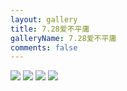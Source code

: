 ```yaml
---
layout: gallery
title: 7.28爱不平庸
galleryName: 7.28爱不平庸
comments: false
---
```


<style>
#l_main {
  max-width: calc(100% - 1 * 240px);
  padding-left: 0px;
  float: left;
  -webkit-box-ordinal-group: 2;
  -moz-box-ordinal-group: 2;
  -ms-flex-order: 2;
  -webkit-order: 2;
  order: 2;
}
#l_main.no_sidebar {
    width: 100%;
    padding-right: 0;
    margin: auto;
}
#bottom {
  display: none;
}
#post-body p {
  display:flex;
  flex-wrap: wrap;
}
#post-body p img {
  width: 48%;
  margin: 5px;
}
</style>

![](https://jsd.cdn.zzko.cn/gh/txw1314/blog-img@main/晚晚晚儿呀/2022/7.28爱不平庸/202210061747151.jpg)
![](https://jsd.cdn.zzko.cn/gh/txw1314/blog-img@main/晚晚晚儿呀/2022/7.28爱不平庸/202210061747150.jpg)
![](https://jsd.cdn.zzko.cn/gh/txw1314/blog-img@main/晚晚晚儿呀/2022/7.28爱不平庸/202210061747149.jpg)
![](https://jsd.cdn.zzko.cn/gh/txw1314/blog-img@main/晚晚晚儿呀/2022/7.28爱不平庸/202210061747148.jpg)
